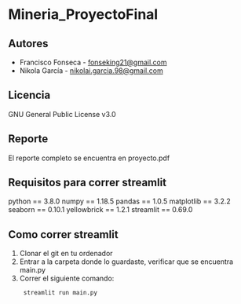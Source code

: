 # Mineria_ProyectoFinal

## Autores
* Francisco Fonseca - fonseking21@gmail.com
* Nikola García - nikolai.garcia.98@gmail.com

## Licencia
GNU General Public License v3.0

## Reporte
El reporte completo se encuentra en proyecto.pdf

## Requisitos para correr streamlit

python == 3.8.0
numpy == 1.18.5
pandas == 1.0.5
matplotlib == 3.2.2
seaborn == 0.10.1
yellowbrick == 1.2.1
streamlit == 0.69.0

## Como correr streamlit

1. Clonar el git en tu ordenador
2. Entrar a la carpeta donde lo guardaste, verificar que se encuentra main.py
3. Correr el siguiente comando: <pre><code> streamlit run main.py </code></pre>
